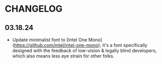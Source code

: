 # CHANGELOG

## 03.18.24
* Update minimalist font to [Intel One Mono] (https://github.com/intel/intel-one-mono); it's a font specifically designed with the feedback of low-vision & legally blind developers, which also means less eye strain for other folks.
